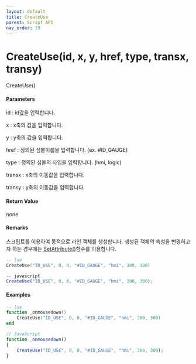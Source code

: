 ```yaml
---
layout: default
title: CreateUse
parent: Script API
nav_order: 19
---
```

# CreateUse\(id, x, y, href, type, transx, transy\)

CreateUse\(\)

#### Parameters

id : id값을 입력합니다.

x : x축의 값을 입력합니다.

y : y축의 값을 입력합니다.

href : 정의된 심볼이름을 입력합니다. \(ex. \#ID\_GAUGE\)

type : 정의된 심볼의 타입을 입력합니다. \(hmi, logic\)

transx : x축의 이동값을 입력합니다.

transy : y축의 이동값을 입력합니다.

#### Return Value

none

#### Remarks

스크립트를 이용하여 동적으로 라인 객체를 생성합니다. 생성된 객체의 속성을 변경하고자 하는 경우에는 [SetAttribute\(\)](https://expnuni.gitbooks.io/enuspace/content/ScriptAPI/SetAttribute.html)함수를 이용합니다.

```lua
-- lua
CreateUse("ID_USE", 0, 0, "#ID_GAUGE", "hmi", 300, 300)
```

```js
-- javascript
CreateUse("ID_USE", 0, 0, "#ID_GAUGE", "hmi", 300, 300);
```

#### 

#### Examples

```lua
-- lua
function _onmousedown()
    CreateUse("ID_USE", 0, 0, "#ID_GAUGE", "hmi", 300, 300)
end
```

```js
// JavaScript
function _onmousedown()
{    
    CreateUse("ID_USE", 0, 0, "#ID_GAUGE", "hmi", 300, 300);
}
```



